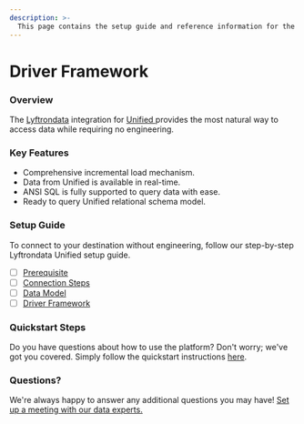 ```yaml
---
description: >-
  This page contains the setup guide and reference information for the Unified  source connector.
---
```


# Driver Framework

### Overview

The [Lyftrondata](https://www.lyftrondata.com/) integration for [Unified ](None) provides the most natural way to access data while requiring no engineering.

### Key Features

* Comprehensive incremental load mechanism.
* Data from Unified  is available in real-time.&#x20;
* ANSI SQL is fully supported to query data with ease.
* Ready to query Unified  relational schema model.

### Setup Guide

To connect to your destination without engineering, follow our step-by-step Lyftrondata Unified  setup guide.

* [ ] [Prerequisite](../prerequisite.md)
* [ ] [Connection Steps](../connection-steps.md)
* [ ] [Data Model](../data-model/erd.md)
* [ ] [Driver Framework](../driver-framework/)

### Quickstart Steps

Do you have questions about how to use the platform? Don't worry; we've got you covered. Simply follow the quickstart instructions [here](../driver-framework/README.md).

### Questions? <a href="#questions" id="questions"></a>

We're always happy to answer any additional questions you may have! [Set up a meeting with our data experts.](https://www.lyftrondata.com/book-a-meeting/)


